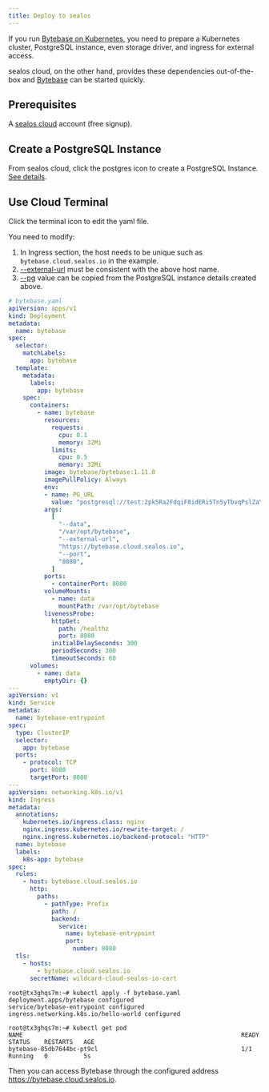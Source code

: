 ```yaml
---
title: Deploy to sealos
---
```


If you run [Bytebase on Kubernetes](/docs/get-started/install/deploy-to-kubernetes), you need to prepare a Kubernetes cluster, PostgreSQL instance, even storage driver, and ingress for external access.

sealos cloud, on the other hand, provides these dependencies out-of-the-box and [Bytebase](https://github.com/bytebase/bytebase) can be started quickly.

## Prerequisites

A [sealos cloud](https://cloud.sealos.io) account (free signup).

## Create a PostgreSQL Instance

From sealos cloud, click the postgres icon to create a PostgreSQL Instance. [See details](https://www.sealos.io/docs/cloud/apps/postgres/).

## Use Cloud Terminal

Click the terminal icon to edit the yaml file.

You need to modify:

1. In Ingress section, the host needs to be unique such as `bytebase.cloud.sealos.io` in the example.
1. [--external-url](/get-started/install/external-url) must be consistent with the above host name.
1. [--pg](/get-started/install/external-postgres) value
   can be copied from the PostgreSQL instance details created above.

```yaml
# bytebase.yaml
apiVersion: apps/v1
kind: Deployment
metadata:
  name: bytebase
spec:
  selector:
    matchLabels:
      app: bytebase
  template:
    metadata:
      labels:
        app: bytebase
    spec:
      containers:
        - name: bytebase
          resources:
            requests:
              cpu: 0.1
              memory: 32Mi
            limits:
              cpu: 0.5
              memory: 32Mi
          image: bytebase/bytebase:1.11.0
          imagePullPolicy: Always
          env:
          - name: PG_URL
            value: "postgresql://test:2pk5Ra2FdqiF8idERi5Tn5yTbvqPslZaYSgw1Qh2y4MljWBkb2OTvpvK4lwmTVXM@acid-test.ns-8b66134e-5294-480f-b6c4-00243fc2488e.svc.cluster.local:5432/sealos"
          args:
            [
              "--data",
              "/var/opt/bytebase",
              "--external-url",
              "https://bytebase.cloud.sealos.io",
              "--port",
              "8080",
            ]
          ports:
            - containerPort: 8080
          volumeMounts:
            - name: data
              mountPath: /var/opt/bytebase
          livenessProbe:
            httpGet:
              path: /healthz
              port: 8080
            initialDelaySeconds: 300
            periodSeconds: 300
            timeoutSeconds: 60
      volumes:
        - name: data
          emptyDir: {}
---
apiVersion: v1
kind: Service
metadata:
  name: bytebase-entrypoint
spec:
  type: ClusterIP
  selector:
    app: bytebase
  ports:
    - protocol: TCP
      port: 8080
      targetPort: 8080
---
apiVersion: networking.k8s.io/v1
kind: Ingress
metadata:
  annotations:
    kubernetes.io/ingress.class: nginx
    nginx.ingress.kubernetes.io/rewrite-target: /
    nginx.ingress.kubernetes.io/backend-protocol: "HTTP"
  name: bytebase
  labels:
    k8s-app: bytebase
spec:
  rules:
    - host: bytebase.cloud.sealos.io
      http:
        paths:
          - pathType: Prefix
            path: /
            backend:
              service:
                name: bytebase-entrypoint
                port:
                  number: 8080
  tls:
    - hosts:
        - bytebase.cloud.sealos.io
      secretName: wildcard-cloud-sealos-io-cert
```

```shell
root@tx3ghqs7m:~# kubectl apply -f bytebase.yaml
deployment.apps/bytebase configured
service/bytebase-entrypoint configured
ingress.networking.k8s.io/hello-world configured

root@tx3ghqs7m:~# kubectl get pod
NAME                                                             READY   STATUS    RESTARTS   AGE
bytebase-85db7644bc-pt9cl                                        1/1     Running   0          5s
```

Then you can access Bytebase through the configured address https://bytebase.cloud.sealos.io.
